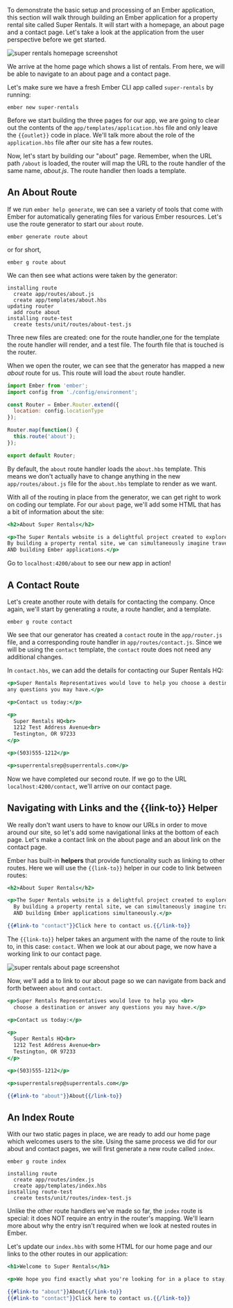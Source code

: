 To demonstrate the basic setup and processing of an Ember application, this section will walk through building an Ember application for a property rental site called Super Rentals.
It will start with a homepage, an about page and a contact page.
Let's take a look at the application from the user perspective before we get started.

![super rentals homepage screenshot](../../images/routes-and-templates/ember-super-rentals-index.png)

We arrive at the home page which shows a list of rentals.
From here, we will be able to navigate to an about page and a contact page.

Let's make sure we have a fresh Ember CLI app called `super-rentals` by running:

```shell
ember new super-rentals
```

Before we start building the three pages for our app,
we are going to clear out the contents of the `app/templates/application.hbs` file
and only leave the `{{outlet}}` code in place.
We'll talk more about the role of the `application.hbs` file after our site has a few routes.

Now, let's start by building our "about" page.
Remember, when the URL path `/about` is loaded,
the router will map the URL to the route handler of the same name, _about.js_.
The route handler then loads a template.

## An About Route

If we run `ember help generate`, we can see a variety of tools that come with Ember for automatically generating files for various Ember resources.
Let's use the route generator to start our `about` route.

```shell
ember generate route about
```

or for short,

```shell
ember g route about
```

We can then see what actions were taken by the generator:

```shell
installing route
  create app/routes/about.js
  create app/templates/about.hbs
updating router
  add route about
installing route-test
  create tests/unit/routes/about-test.js
```

Three new files are created: one for the route handler,one for the template the route handler will render,
and a test file.
The fourth file that is touched is the router.

When we open the router, we can see that the generator has mapped a new _about_ route for us.
This route will load the `about` route handler.

```app/router.js
import Ember from 'ember';
import config from './config/environment';

const Router = Ember.Router.extend({
  location: config.locationType
});

Router.map(function() {
  this.route('about');
});

export default Router;
```

By default, the `about` route handler loads the `about.hbs` template.
This means we don't actually have to change anything in the new `app/routes/about.js` file for the `about.hbs` template to render as we want.

With all of the routing in place from the generator, we can get right to work on coding our template.
For our `about` page, we'll add some HTML that has a bit of information about the site:

```app/templates/about.hbs
<h2>About Super Rentals</h2>

<p>The Super Rentals website is a delightful project created to explore Ember.
By building a property rental site, we can simultaneously imagine traveling
AND building Ember applications.</p>
```

Go to `localhost:4200/about` to see our new app in action!

## A Contact Route

Let's create another route with details for contacting the company.
Once again, we'll start by generating a route, a route handler, and a template.

```shell
ember g route contact
```

We see that our generator has created a `contact` route in the `app/router.js` file,
and a corresponding route handler in `app/routes/contact.js`.
Since we will be using the `contact` template, the `contact` route does not need any additional changes.

In `contact.hbs`, we can add the details for contacting our Super Rentals HQ:

```app/templates/contact.hbs
<p>Super Rentals Representatives would love to help you choose a destination or answer
any questions you may have.</p>

<p>Contact us today:</p>

<p>
  Super Rentals HQ<br>
  1212 Test Address Avenue<br>
  Testington, OR 97233
</p>

<p>(503)555-1212</p>

<p>superrentalsrep@superrentals.com</p>
```

Now we have completed our second route.
If we go to the URL `localhost:4200/contact`, we'll arrive on our contact page.

## Navigating with Links and the {{link-to}} Helper

We really don't want users to have to know our URLs in order to move around our site,
so let's add some navigational links at the bottom of each page.
Let's make a contact link on the about page and an about link on the contact page.

Ember has built-in **helpers** that provide functionality such as linking to other routes.
Here we will use the `{{link-to}}` helper in our code to link between routes:

```app/templates/about.hbs
<h2>About Super Rentals</h2>

<p>The Super Rentals website is a delightful project created to explore Ember.<br>
  By building a property rental site, we can simultaneously imagine traveling<br>
  AND building Ember applications simultaneously.</p>

{{#link-to "contact"}}Click here to contact us.{{/link-to}}
```

The `{{link-to}}` helper takes an argument with the name of the route to link to, in this case: `contact`.
When we look at our about page, we now have a working link to our contact page.

![super rentals about page screenshot](../../images/routes-and-templates/ember-super-rentals-about.png)

Now, we'll add a to link to our about page so we can navigate from back and forth between `about` and `contact`.

```app/templates/contact.hbs
<p>Super Rentals Representatives would love to help you <br>
  choose a destination or answer any questions you may have.</p>

<p>Contact us today:</p>

<p>
  Super Rentals HQ<br>
  1212 Test Address Avenue<br>
  Testington, OR 97233
</p>

<p>(503)555-1212</p>

<p>superrentalsrep@superrentals.com</p>

{{#link-to "about"}}About{{/link-to}}
```

## An Index Route

With our two static pages in place, we are ready to add our home page which welcomes users to the site.
Using the same process we did for our about and contact pages, we will first generate a new route called `index`.

```shell
ember g route index

installing route
  create app/routes/index.js
  create app/templates/index.hbs
installing route-test
  create tests/unit/routes/index-test.js
```

Unlike the other route handlers we've made so far, the `index` route is special:
it does NOT require an entry in the router's mapping.
We'll learn more about why the entry isn't required when we look at nested routes in Ember.

Let's update our `index.hbs` with some HTML for our home page and our links to the other routes in our application:

```app/templates/index.hbs
<h1>Welcome to Super Rentals</h1>

<p>We hope you find exactly what you're looking for in a place to stay.</p>

{{#link-to "about"}}About{{/link-to}}
{{#link-to "contact"}}Click here to contact us.{{/link-to}}
```
